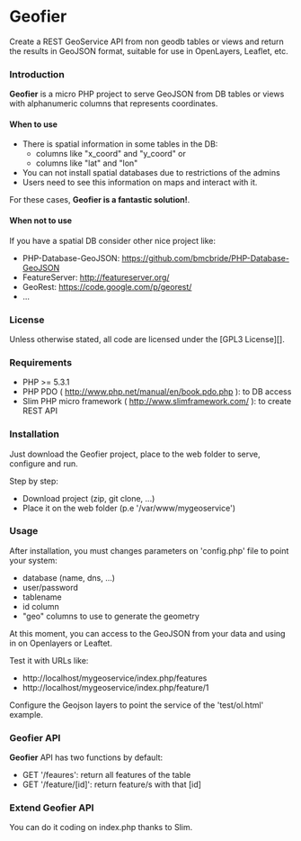 Geofier
=======

Create a REST GeoService API from non geodb tables or views and return the results in GeoJSON format, suitable for use in OpenLayers, Leaflet, etc.

### Introduction

**Geofier** is a micro PHP project to serve GeoJSON from DB tables or views with alphanumeric columns 
that represents coordinates.

#### When to use 

- There is spatial information in some tables in the DB: 
  - columns like "x_coord" and "y_coord" or 
  - columns like "lat" and "lon"
- You can not install spatial databases due to restrictions of the admins
- Users need to see this information on maps and interact with it.

For these cases, **Geofier is a fantastic solution!**.

#### When not to use

If you have a spatial DB consider other nice project like:
- PHP-Database-GeoJSON: https://github.com/bmcbride/PHP-Database-GeoJSON
- FeatureServer: http://featureserver.org/
- GeoRest: https://code.google.com/p/georest/
- ...

### License

Unless otherwise stated, all code are licensed under the [GPL3 License][].

### Requirements

* PHP >= 5.3.1
* PHP PDO ( http://www.php.net/manual/en/book.pdo.php ): to DB access
* Slim PHP micro framework ( http://www.slimframework.com/ ): to create REST API

### Installation

Just download the Geofier project, place to the web folder to serve, configure and run.

Step by step:
- Download project (zip, git clone, ...)
- Place it on the web folder (p.e '/var/www/mygeoservice')

### Usage

After installation, you must changes parameters on 'config.php' file to point your system:
- database (name, dns, ...)
- user/password
- tablename
- id column
- "geo" columns to use to generate the geometry

At this moment, you can access to the GeoJSON from your data and using in on Openlayers or Leaftet.

Test it with URLs like:
- http://localhost/mygeoservice/index.php/features 
- http://localhost/mygeoservice/index.php/feature/1 

Configure the Geojson layers to point the service of the 'test/ol.html' example.

### Geofier API

**Geofier** API has two functions by default:
- GET '/feaures': return all features of the table
- GET '/feature/[id]': return feature/s with that [id]

### Extend Geofier API

You can do it coding on index.php thanks to Slim.
